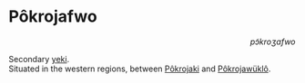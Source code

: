 
# Pôkrojafwo

<div align="right"><i>pɔ̃kroʒafwo</i></div>

Secondary [yeki](../Natural%20Science/Unique%20Species/yeki.md).  
Situated in the western regions, between [Pôkrojaki](Pôkrojaki.md) and [Pôkrojawüklô](Pôkrojawüklô.md).  